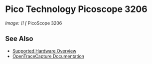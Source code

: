 # Pico Technology Picoscope 3206
**Image: \1*
[*
PicoScope 3206
## See Also
- [Supported Hardware Overview](../supported-hardware.md)
- [OpenTraceCapture Documentation](../../opentracecapture/overview.md)
